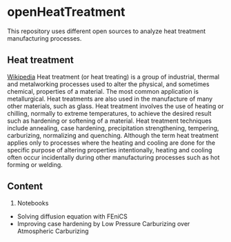 # openHeatTreatment
This repository uses different open sources to analyze heat treatment manufacturing processes.

## Heat treatment
[Wikipedia](https://en.wikipedia.org/wiki/Heat_treating)
  Heat treatment (or heat treating) is a group of industrial, thermal and metalworking processes used to alter the physical, and sometimes chemical, properties of a material. The most common application is metallurgical. Heat treatments are also used in the manufacture of many other materials, such as glass. Heat treatment involves the use of heating or chilling, normally to extreme temperatures, to achieve the desired result such as hardening or softening of a material. Heat treatment techniques include annealing, case hardening, precipitation strengthening, tempering, carburizing, normalizing and quenching. Although the term heat treatment applies only to processes where the heating and cooling are done for the specific purpose of altering properties intentionally, heating and cooling often occur incidentally during other manufacturing processes such as hot forming or welding. 

## Content
1. Notebooks
- Solving diffusion equation with FEniCS
- Improving case hardening by Low Pressure Carburizing over Atmospheric Carburizing
